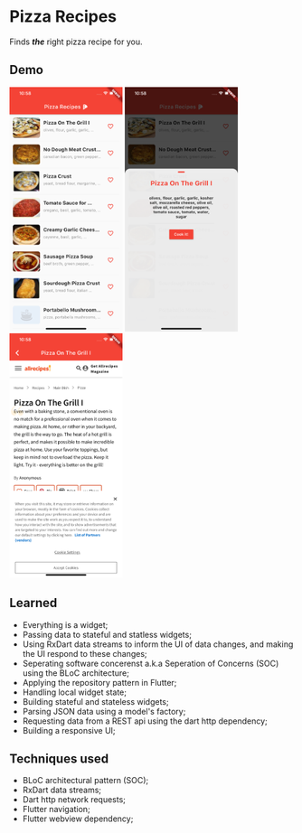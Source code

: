 # Pizza Recipes

Finds ***the*** right pizza recipe for you.

## Demo
<p float="left">
    <img src="https://github.com/DaanDirker/FlutterLearning/blob/master/pizza_recipes/demo_images/pizzas.png" width="200"/>
    <img src="https://github.com/DaanDirker/FlutterLearning/blob/master/pizza_recipes/demo_images/details.png" width="200"/>
    <img src="https://github.com/DaanDirker/FlutterLearning/blob/master/pizza_recipes/demo_images/webview.png" width="200"/>
</p>


## Learned
- Everything is a widget;
- Passing data to stateful and statless widgets;
- Using RxDart data streams to inform the UI of data changes, and making the UI respond to these changes;
- Seperating software concerenst a.k.a Seperation of Concerns (SOC) using the BLoC architecture;
- Applying the repository pattern in Flutter;
- Handling local widget state;
- Building stateful and stateless widgets;
- Parsing JSON data using a model's factory;
- Requesting data from a REST api using the dart http dependency;
- Building a responsive UI;

## Techniques used
- BLoC architectural pattern (SOC);
- RxDart data streams;
- Dart http network requests;
- Flutter navigation;
- Flutter webview dependency;
